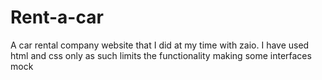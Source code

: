 # Rent-a-car
A car rental company website that I did at my time with zaio. I have used html and css only as such limits the functionality making some interfaces mock
